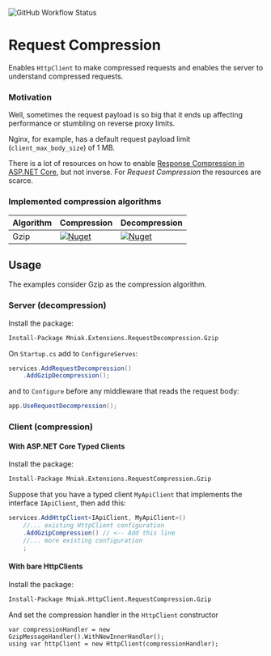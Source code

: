![GitHub Workflow Status](https://img.shields.io/github/workflow/status/mniak/dotnet-packages/RequestCompression)

Request Compression
=======================

Enables `HttpClient` to make compressed requests and enables the server to understand compressed requests.

### Motivation
Well, sometimes the request payload is so big that it ends up affecting performance or stumbling on reverse proxy limits.

Nginx, for example, has a default request payload limit (`client_max_body_size`) of 1 MB.

There is a lot of resources on how to enable [Response Compression in ASP.NET Core](https://docs.microsoft.com/en-us/aspnet/core/performance/response-compression), but not inverse. For _Request Compression_ the resources are scarce.


### Implemented compression algorithms
| Algorithm | Compression | Decompression |
|-----------|-------------|---------------|
| Gzip      | [![Nuget](https://img.shields.io/nuget/v/Mniak.Extensions.RequestCompression.Gzip)](https://www.nuget.org/packages/Mniak.Extensions.RequestCompression.Gzip/) | [![Nuget](https://img.shields.io/nuget/v/Mniak.Extensions.RequestDecompression.Gzip)](https://www.nuget.org/packages/Mniak.Extensions.RequestDecompression.Gzip/) |

## Usage

The examples consider Gzip as the compression algorithm.

### Server (decompression)

Install the package:
```ps
Install-Package Mniak.Extensions.RequestDecompression.Gzip
```

On `Startup.cs` add to `ConfigureServes`:
```cs
services.AddRequestDecompression()
    .AddGzipDecompression();
```

and to `Configure` before any middleware that reads the request body:
```cs
app.UseRequestDecompression();
```

### Client (compression)
#### With ASP.NET Core Typed Clients

Install the package:
```ps
Install-Package Mniak.Extensions.RequestCompression.Gzip
```

Suppose that you have a typed client `MyApiClient` that implements the interface `IApiClient`, then add this:
```cs
services.AddHttpClient<IApiClient, MyApiClient>()
    //... existing HttpClient configuration
    .AddGzipCompression() // <-- Add this line 
    //... more existing configuration
    ;
```

#### With bare HttpClients
Install the package:
```ps
Install-Package Mniak.HttpClient.RequestCompression.Gzip
```

And set the compression handler in the `HttpClient` constructor
```
var compressionHandler = new GzipMessageHandler().WithNewInnerHandler();
using var httpClient = new HttpClient(compressionHandler);
```
